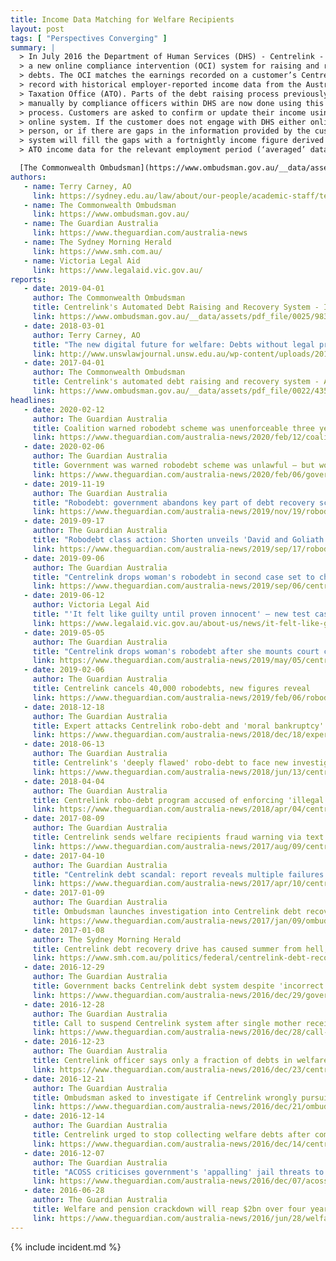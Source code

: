 ```yaml
---
title: Income Data Matching for Welfare Recipients
layout: post
tags: [ "Perspectives Converging" ]
summary: |
  > In July 2016 the Department of Human Services (DHS) - Centrelink - launched
  > a new online compliance intervention (OCI) system for raising and recovering
  > debts. The OCI matches the earnings recorded on a customer’s Centrelink
  > record with historical employer-reported income data from the Australian
  > Taxation Office (ATO). Parts of the debt raising process previously done
  > manually by compliance officers within DHS are now done using this automated
  > process. Customers are asked to confirm or update their income using the
  > online system. If the customer does not engage with DHS either online or in
  > person, or if there are gaps in the information provided by the customer, the
  > system will fill the gaps with a fortnightly income figure derived from the
  > ATO income data for the relevant employment period (‘averaged’ data).

  [The Commonwealth Ombudsman](https://www.ombudsman.gov.au/__data/assets/pdf_file/0022/43528/Report-Centrelinks-automated-debt-raising-and-recovery-system-April-2017.pdf)
authors:
   - name: Terry Carney, AO
     link: https://sydney.edu.au/law/about/our-people/academic-staff/terry-carney.html
   - name: The Commonwealth Ombudsman
     link: https://www.ombudsman.gov.au/
   - name: The Guardian Australia
     link: https://www.theguardian.com/australia-news
   - name: The Sydney Morning Herald
     link: https://www.smh.com.au/
   - name: Victoria Legal Aid
     link: https://www.legalaid.vic.gov.au/
reports:
   - date: 2019-04-01
     author: The Commonwealth Ombudsman
     title: Centrelink's Automated Debt Raising and Recovery System - Implementation Report
     link: https://www.ombudsman.gov.au/__data/assets/pdf_file/0025/98314/April-2019-Centrelinks-Automated-Debt-Raising-and-Recovery-System.pdf
   - date: 2018-03-01
     author: Terry Carney, AO
     title: "The new digital future for welfare: Debts without legal proofs or moral authority?"
     link: http://www.unswlawjournal.unsw.edu.au/wp-content/uploads/2018/03/006-Carney.pdf
   - date: 2017-04-01
     author: The Commonwealth Ombudsman
     title: Centrelink's automated debt raising and recovery system - A Report About the Department of Human Services’ Online Compliance Intervention System for Debt Raising and Recovery
     link: https://www.ombudsman.gov.au/__data/assets/pdf_file/0022/43528/Report-Centrelinks-automated-debt-raising-and-recovery-system-April-2017.pdf
headlines:
   - date: 2020-02-12
     author: The Guardian Australia
     title: Coalition warned robodebt scheme was unenforceable three years before it acted 
     link: https://www.theguardian.com/australia-news/2020/feb/12/coalition-warned-robodebt-scheme-was-unenforceable-three-years-before-it-acted
   - date: 2020-02-06
     author: The Guardian Australia
     title: Government was warned robodebt scheme was unlawful – but won't say when
     link: https://www.theguardian.com/australia-news/2020/feb/06/government-warned-robodebt-scheme-unlawful-but-wont-say-when
   - date: 2019-11-19
     author: The Guardian Australia
     title: "Robodebt: government abandons key part of debt recovery scheme in major overhaul"
     link: https://www.theguardian.com/australia-news/2019/nov/19/robodebt-government-abandons-key-part-of-debt-recovery-scheme-in-major-overhaul
   - date: 2019-09-17
     author: The Guardian Australia
     title: "Robodebt class action: Shorten unveils 'David and Goliath' legal battle into Centrelink scheme"
     link: https://www.theguardian.com/australia-news/2019/sep/17/robodebt-class-action-shorten-unveils-david-and-goliath-legal-battle-into-centrelink-scheme
   - date: 2019-09-06
     author: The Guardian Australia
     title: "Centrelink drops woman's robodebt in second case set to challenge legality of scheme"
     link: https://www.theguardian.com/australia-news/2019/sep/06/centrelink-wipes-robodebt-in-second-case-set-to-challenge-legality-of-scheme
   - date: 2019-06-12
     author: Victoria Legal Aid
     title: "'It felt like guilty until proven innocent' – new test case against Centrelink's robo-debt system"
     link: https://www.legalaid.vic.gov.au/about-us/news/it-felt-like-guilty-until-proven-innocent-new-test-case-against-centrelinks-robo-debt-system
   - date: 2019-05-05
     author: The Guardian Australia
     title: "Centrelink drops woman's robodebt after she mounts court challenge"
     link: https://www.theguardian.com/australia-news/2019/may/05/centrelink-drops-womans-robodebt-after-she-mounts-court-challenge
   - date: 2019-02-06
     author: The Guardian Australia
     title: Centrelink cancels 40,000 robodebts, new figures reveal
     link: https://www.theguardian.com/australia-news/2019/feb/06/robodebt-faces-landmark-legal-challenge-over-crude-income-calculations
   - date: 2018-12-18
     author: The Guardian Australia
     title: Expert attacks Centrelink robo-debt and 'moral bankruptcy' that allows it
     link: https://www.theguardian.com/australia-news/2018/dec/18/expert-attacks-centrelink-robo-debt-and-moral-bankruptcy-that-allows-it 
   - date: 2018-06-13
     author: The Guardian Australia
     title: Centrelink's 'deeply flawed' robo-debt to face new investigation
     link: https://www.theguardian.com/australia-news/2018/jun/13/centrelinks-deeply-flawed-robo-debt-to-face-new-investigation
   - date: 2018-04-04
     author: The Guardian Australia
     title: Centrelink robo-debt program accused of enforcing 'illegal' debts
     link: https://www.theguardian.com/australia-news/2018/apr/04/centrelink-robo-debt-program-accused-of-enforcing-illegal-debts
   - date: 2017-08-09
     author: The Guardian Australia
     title: Centrelink sends welfare recipients fraud warning via text message
     link: https://www.theguardian.com/australia-news/2017/aug/09/centrelink-sends-welfare-recipients-warning-via-text-message
   - date: 2017-04-10
     author: The Guardian Australia
     title: "Centrelink debt scandal: report reveals multiple failures in welfare system"
     link: https://www.theguardian.com/australia-news/2017/apr/10/centrelink-debt-scandal-report-reveals-multiple-failures-in-welfare-system
   - date: 2017-01-09
     author: The Guardian Australia
     title: Ombudsman launches investigation into Centrelink debt recovery crisis
     link: https://www.theguardian.com/australia-news/2017/jan/09/ombudsman-launches-investigation-into-centrelink-debt-recovery-crisis
   - date: 2017-01-08
     author: The Sydney Morning Herald
     title: Centrelink debt recovery drive has caused summer from hell, Bill Shorten says
     link: https://www.smh.com.au/politics/federal/centrelink-debt-recovery-drive-has-caused-summer-from-hell-bill-shorten-says-20170108-gtns33.html
   - date: 2016-12-29
     author: The Guardian Australia
     title: Government backs Centrelink debt system despite 'incorrect' $24,000 demand
     link: https://www.theguardian.com/australia-news/2016/dec/29/government-confident-in-centrelink-debt-compliance-system-despite-reported-errors
   - date: 2016-12-28
     author: The Guardian Australia
     title: Call to suspend Centrelink system after single mother receives $24,000 debt notice
     link: https://www.theguardian.com/australia-news/2016/dec/28/call-to-suspend-centrelink-system-after-single-mother-receives-24000-debt-notice
   - date: 2016-12-23
     author: The Guardian Australia
     title: Centrelink officer says only a fraction of debts in welfare crackdown are genuine
     link: https://www.theguardian.com/australia-news/2016/dec/23/centrelink-officer-says-only-a-fraction-of-debts-in-welfare-crackdown-are-genuine
   - date: 2016-12-21
     author: The Guardian Australia
     title: Ombudsman asked to investigate if Centrelink wrongly pursuing welfare debts
     link: https://www.theguardian.com/australia-news/2016/dec/21/ombudsman-asked-to-investigate-if-centrelink-wrongly-pursuing-welfare-debts
   - date: 2016-12-14
     author: The Guardian Australia
     title: Centrelink urged to stop collecting welfare debts after compliance system errors
     link: https://www.theguardian.com/australia-news/2016/dec/14/centrelink-urged-to-stop-collecting-welfare-debts-after-compliance-system-errors
   - date: 2016-12-07
     author: The Guardian Australia
     title: "ACOSS criticises government's 'appalling' jail threats to welfare recipients"
     link: https://www.theguardian.com/australia-news/2016/dec/07/acoss-criticises-governments-appalling-jail-threats-to-welfare-recipients
   - date: 2016-06-28
     author: The Guardian Australia
     title: Welfare and pension crackdown will reap $2bn over four years, says Coalition
     link: https://www.theguardian.com/australia-news/2016/jun/28/welfare-and-pension-crackdown-will-reap-2bn-over-four-years-says-coalition
---
```

{% include incident.md %}
